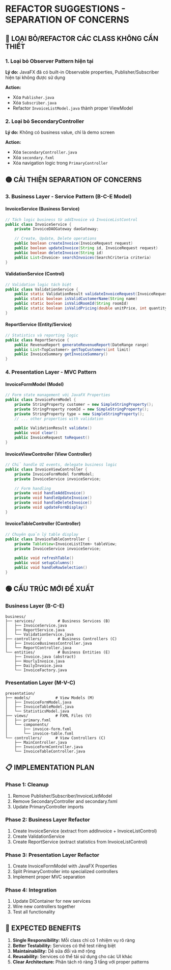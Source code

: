 # REFACTOR SUGGESTIONS - SEPARATION OF CONCERNS

## 🔴 LOẠI BỎ/REFACTOR CÁC CLASS KHÔNG CẦN THIẾT

### 1. Loại bỏ Observer Pattern hiện tại
**Lý do:** JavaFX đã có built-in Observable properties, Publisher/Subscriber hiện tại không được sử dụng

**Action:** 
- Xóa `Publisher.java`
- Xóa `Subscriber.java` 
- Refactor `InvoiceListModel.java` thành proper ViewModel

### 2. Loại bỏ SecondaryController
**Lý do:** Không có business value, chỉ là demo screen

**Action:**
- Xóa `SecondaryController.java`
- Xóa `secondary.fxml`
- Xóa navigation logic trong `PrimaryController`

## 🟡 CẢI THIỆN SEPARATION OF CONCERNS

### 3. Business Layer - Service Pattern (B-C-E Model)

#### **InvoiceService** (Business Service)
```java
// Tách logic business từ addInvoice và InvoiceListControl
public class InvoiceService {
    private InvoiceDAOGateway daoGateway;
    
    // Create, Update, Delete operations
    public boolean createInvoice(InvoiceRequest request)
    public boolean updateInvoice(String id, InvoiceRequest request)
    public boolean deleteInvoice(String id)
    public List<Invoice> searchInvoices(SearchCriteria criteria)
}
```

#### **ValidationService** (Control)
```java
// Validation logic tách biệt
public class ValidationService {
    public static ValidationResult validateInvoiceRequest(InvoiceRequest request)
    public static boolean isValidCustomerName(String name)
    public static boolean isValidRoomId(String roomId)
    public static boolean isValidPricing(double unitPrice, int quantity)
}
```

#### **ReportService** (Entity/Service)
```java
// Statistics và reporting logic
public class ReportService {
    public RevenueReport generateRevenueReport(DateRange range)
    public List<TopCustomer> getTopCustomers(int limit)
    public InvoiceSummary getInvoiceSummary()
}
```

### 4. Presentation Layer - MVC Pattern

#### **InvoiceFormModel** (Model)
```java
// Form state management với JavaFX Properties
public class InvoiceFormModel {
    private StringProperty customer = new SimpleStringProperty();
    private StringProperty roomId = new SimpleStringProperty();
    private StringProperty type = new SimpleStringProperty();
    // ... other properties with validation
    
    public ValidationResult validate()
    public void clear()
    public InvoiceRequest toRequest()
}
```

#### **InvoiceViewController** (View Controller)
```java
// Chỉ handle UI events, delegate business logic
public class InvoiceViewController {
    private InvoiceFormModel formModel;
    private InvoiceService invoiceService;
    
    // Form handling
    private void handleAddInvoice()
    private void handleUpdateInvoice()
    private void handleDeleteInvoice()
    private void updateFormDisplay()
}
```

#### **InvoiceTableController** (Controller)
```java
// Chuyên quản lý table display
public class InvoiceTableController {
    private TableView<InvoiceListItem> tableView;
    private InvoiceService invoiceService;
    
    public void refreshTable()
    public void setupColumns()
    public void handleRowSelection()
}
```

## 🟢 CẤU TRÚC MỚI ĐỀ XUẤT

### Business Layer (B-C-E)
```
business/
├── services/          # Business Services (B)
│   ├── InvoiceService.java
│   ├── ReportService.java
│   └── ValidationService.java
├── controllers/       # Business Controllers (C)
│   ├── InvoiceBusinessController.java
│   └── ReportController.java
└── entities/          # Business Entities (E)
    ├── Invoice.java (abstract)
    ├── HourlyInvoice.java
    ├── DailyInvoice.java
    └── InvoiceFactory.java
```

### Presentation Layer (M-V-C)
```
presentation/
├── models/           # View Models (M)
│   ├── InvoiceFormModel.java
│   ├── InvoiceTableModel.java
│   └── StatisticsModel.java
├── views/            # FXML Files (V)
│   ├── primary.fxml
│   └── components/
│       ├── invoice-form.fxml
│       └── invoice-table.fxml
└── controllers/      # View Controllers (C)
    ├── MainController.java
    ├── InvoiceFormController.java
    └── InvoiceTableController.java
```

## 📋 IMPLEMENTATION PLAN

### Phase 1: Cleanup
1. Remove Publisher/Subscriber/InvoiceListModel
2. Remove SecondaryController and secondary.fxml
3. Update PrimaryController imports

### Phase 2: Business Layer Refactor
1. Create InvoiceService (extract from addInvoice + InvoiceListControl)
2. Create ValidationService
3. Create ReportService (extract statistics from InvoiceListControl)

### Phase 3: Presentation Layer Refactor
1. Create InvoiceFormModel with JavaFX Properties
2. Split PrimaryController into specialized controllers
3. Implement proper MVC separation

### Phase 4: Integration
1. Update DIContainer for new services
2. Wire new controllers together
3. Test all functionality

## 🎯 EXPECTED BENEFITS

1. **Single Responsibility:** Mỗi class chỉ có 1 nhiệm vụ rõ ràng
2. **Better Testability:** Services có thể test riêng biệt
3. **Maintainability:** Dễ sửa đổi và mở rộng
4. **Reusability:** Services có thể tái sử dụng cho các UI khác
5. **Clear Architecture:** Phân tách rõ ràng 3 tầng với proper patterns
